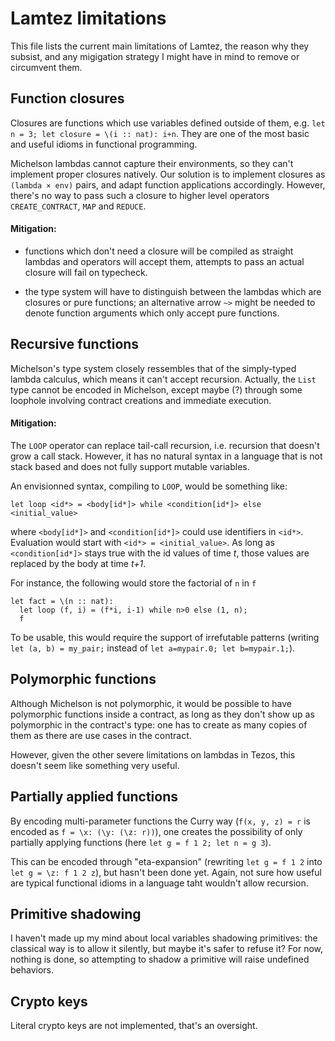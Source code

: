 # Lamtez limitations

This file lists the current main limitations of Lamtez, the reason why
they subsist, and any migigation strategy I might have in mind to remove
or circumvent them.

## Function closures

Closures are functions which use variables defined outside of them, e.g.
`let n = 3; let closure = \(i :: nat): i+n`. They are one of the most basic
and useful idioms in functional programming.

Michelson lambdas cannot capture their environments, so they can't implement
proper closures natively. Our solution is to implement closures as
`(lambda × env)` pairs, and adapt function applications accordingly.
However, there's no way to pass such a closure to higher level operators `CREATE_CONTRACT`, `MAP` and `REDUCE`.

#### Mitigation:

* functions which don't need a closure will be compiled as straight lambdas 
  and operators will accept them, attempts to pass an actual closure will
  fail on typecheck.

* the type system will have to distinguish between the lambdas which are
  closures or pure functions; an alternative arrow `~>` might be needed to
  denote function arguments which only accept pure functions.

## Recursive functions

Michelson's type system closely ressembles that of the simply-typed lambda calculus, which means it can't accept recursion. Actually, the `List` type
cannot be encoded in Michelson, except maybe (?) through some loophole involving contract creations and immediate execution.

#### Mitigation:

The `LOOP` operator can replace tail-call recursion, i.e. recursion that doesn't grow a call stack. However, it has no natural syntax in a language
that is not stack based and does not fully support mutable variables.

An envisionned syntax, compiling to `LOOP`, would be something like:

    let loop <id*> = <body[id*]> while <condition[id*]> else <initial_value>

where `<body[id*]>` and `<condition[id*]>` could use identifiers in `<id*>`. 
Evaluation would start with `<id*> = <initial_value>`. As long as 
`<condition[id*]>` stays true with the id values of time _t_, those values
are replaced by the body at time _t+1_.

For instance, the following would store the factorial of `n` in `f`

    let fact = \(n :: nat):
      let loop (f, i) = (f*i, i-1) while n>0 else (1, n);
      f

To be usable, this would require the support of irrefutable patterns (writing 
`let (a, b) = my_pair;` instead of `let a=mypair.0; let b=mypair.1;`).

## Polymorphic functions

Although Michelson is not polymorphic, it would be possible to have polymorphic
functions inside a contract, as long as they don't show up as polymorphic in
the contract's type: one has to create as many copies of them as there are
use cases in the contract.

However, given the other severe limitations on lambdas in Tezos, this doesn't seem like something very useful.

## Partially applied functions

By encoding multi-parameter functions the Curry way (`f(x, y, z) = r` is 
encoded as `f = \x: (\y: (\z: r))`), one creates the possibility of only 
partially applying functions (here `let g = f 1 2; let n = g 3`).

This can be encoded through "eta-expansion" (rewriting `let g = f 1 2`
into `let g = \z: f 1 2 z`), but hasn't been done yet. Again, not sure how
useful are typical functional idioms in a language taht wouldn't allow recursion.

## Primitive shadowing

I haven't made up my mind about local variables shadowing primitives: the
classical way is to allow it silently, but maybe it's safer to refuse it?
For now, nothing is done, so attempting to shadow a primitive will raise
undefined behaviors.

## Crypto keys

Literal crypto keys are not implemented, that's an oversight.

